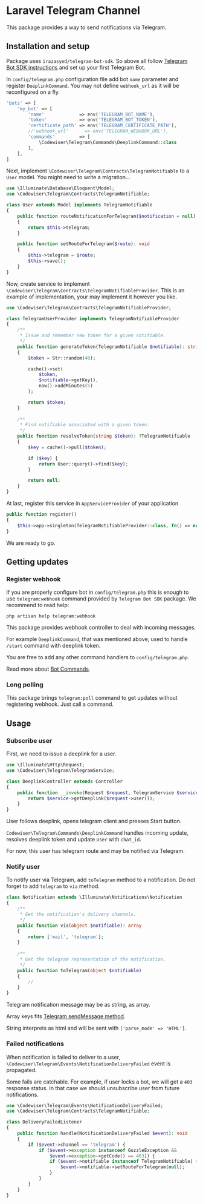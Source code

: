 # Laravel Telegram Channel

This package provides a way to send notifications via Telegram.

## Installation and setup

Package uses `irazasyed/telegram-bot-sdk`. So above all follow 
[Telegram Bot SDK 
instructions](https://telegram-bot-sdk.com/docs/getting-started/installation)
and set up your first Telegram Bot.

In `config/telegram.php` configuration file add bot `name` parameter and 
register `DeeplinkCommand`. You may not define `webhook_url` as it will be 
reconfigured on a fly.

```php
'bots' => [
    'my_bot' => [
        'name'             => env('TELEGRAM_BOT_NAME'),
        'token'            => env('TELEGRAM_BOT_TOKEN'),
        'certificate_path' => env('TELEGRAM_CERTIFICATE_PATH'),
        //'webhook_url'      => env('TELEGRAM_WEBHOOK_URL'),
        'commands'         => [
            \Codewiser\Telegram\Commands\DeeplinkCommand::class
        ],
    ],
]
```

Next, implement `\Codewiser\Telegram\Contracts\TelegramNotifiable` to a 
`User` model. You might need to write a migration...

```php
use \Illuminate\Database\Eloquent\Model;
use \Codewiser\Telegram\Contracts\TelegramNotifiable;

class User extends Model implements TelegramNotifiable
{
    public function routeNotificationForTelegram($notification = null): mixed
    {
        return $this->telegram;
    }

    public function setRouteForTelegram($route): void
    {
        $this->telegram = $route;
        $this->save();
    }
}
```

Now, create service to implement 
`\Codewiser\Telegram\Contracts\TelegramNotifiableProvider`. This is an 
example of implementation, your may implement it however you like.

```php
use \Codewiser\Telegram\Contracts\TelegramNotifiableProvider;

class TelegramUserProvider implements TelegramNotifiableProvider
{
    /**
     * Issue and remember new token for a given notifiable.
     */
    public function generateToken(TelegramNotifiable $notifiable): string
    {
        $token = Str::random(40);

        cache()->set(
            $token,
            $notifiable->getKey(),
            now()->addMinutes(5)
        );

        return $token;
    }
    
    /**
     * Find notifiable associated with a given token.
     */
    public function resolveToken(string $token): ?TelegramNotifiable
    {
        $key = cache()->pull($token);

        if ($key) {
            return User::query()->find($key);
        }

        return null;
    }
}
```

At last, register this service in `AppServiceProvider` of your application

```php
public function register()
{
    $this->app->singleton(TelegramNotifiableProvider::class, fn() => new TelegramUserProvider);
}
```

We are ready to go.

## Getting updates

### Register webhook

If you are properly configure bot in `config/telegram.php` this is enough 
to use `telegram:webhook` command provided by `Telegram Bot SDK` 
package. We recommend to read help:

    php artisan help telegram:webhook

This package provides webhook controller to deal with incoming messages. 

For example `DeeplinkCommand`, that was 
mentioned above, used to handle `/start` command with deeplink token.

You are free to add any other command handlers to `config/telegram.php`.

Read more about 
[Bot Commands](https://telegram-bot-sdk.com/docs/guides/commands-system).

### Long polling

This package brings `telegram:poll` command to get updates without 
registering webhook. Just call a command.

## Usage

### Subscribe user

First, we need to issue a deeplink for a user.

```php
use \Illuminate\Http\Request;
use \Codewiser\Telegram\TelegramService;

class DeeplinkController extends Controller
{
    public function __invoke(Request $request, TelegramService $service) {
        return $service->getDeeplink($request->user());
    }
}
```

User follows deeplink, opens telegram client and presses Start button.

`Codewiser\Telegram\Commands\DeeplinkCommand` handles incoming update, 
resolves deeplink token and update `User` with `chat_id`.

For now, this user has telegram route and may be notified via Telegram.

### Notify user

To notify user via Telegram, add `toTelegram` method to a notification. Do 
not forget to add `telegram` to `via` method.

```php
class Notification extends \Illuminate\Notifications\Notification
{
    /**
     * Get the notification's delivery channels.
     */
    public function via(object $notifiable): array
    {
        return ['mail', 'telegram'];
    }
    
    /**
     * Get the telegram representation of the notification.
     */
    public function toTelegram(object $notifiable)
    {
        //
    }
}
```

Telegram notification message may be as string, as array.

Array keys fits [Telegram sendMessage 
method](https://core.telegram.org/bots/api#sendmessage).

String interprets as html and will be sent with `['parse_mode' => 'HTML']`.

### Failed notifications

When notification is failed to deliver to a user, 
`\Codewiser\Telegram\Events\NotificationDeliveryFailed` event is propagated.

Some fails are catchable. For example, if user locks a bot, we will get a 
`403` response status. In that case we should unsubscribe user from future 
notifications.

```php
use \Codewiser\Telegram\Events\NotificationDeliveryFailed;
use \Codewiser\Telegram\Contracts\TelegramNotifiable;

class DeliveryFailedListener 
{
    public function handle(NotificationDeliveryFailed $event): void
    {
        if ($event->channel == 'telegram') {
            if ($event->exception instanceof GuzzleException &&
                $event->exception->getCode() == 403]) {
                if ($event->notifiable instanceof TelegramNotifiable) {
                    $event->notifiable->setRouteForTelegram(null);
                }
            }
        }
    }
}
```